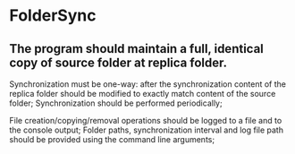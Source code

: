 # FolderSync

## The program should maintain a full, identical copy of source folder at replica folder.

Synchronization must be one-way: after the synchronization content of the replica folder should be modified to exactly match content of the source folder;
Synchronization should be performed periodically;

File creation/copying/removal operations should be logged to a file and to the console output;
Folder paths, synchronization interval and log file path should be provided using the command line arguments;